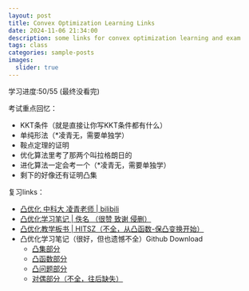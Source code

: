 ```yaml
---
layout: post
title: Convex Optimization Learning Links
date: 2024-11-06 21:34:00
description: some links for convex optimization learning and exam
tags: class
categories: sample-posts
images:
  slider: true
---
```


学习进度:50/55 (最终没看完)

考试重点回忆：

- KKT条件（就是直接让你写KKT条件都有什么）
- 单纯形法（*凌青无，需要单独学）
- 鞍点定理的证明
- 优化算法里考了那两个叫拉格朗日的
- 进化算法一定会考一个（*凌青无，需要单独学）
- 剩下的好像还有证明凸集

复习links：

- <a href="https://www.bilibili.com/video/BV19M411T7S7"> 凸优化 中科大 凌青老师 | bilibili </a>
- <a href="https://blog.csdn.net/qq_26565435/article/details/127000172"> 凸优化学习笔记 | 佚名 （很赞 致谢 侵删） </a>
- <a href="https://darongyang.github.io/blog/assets/pdf/convex-hitsz.pdf"> 凸优化教学板书 | HITSZ（不全，从凸函数-保凸变换开始） </a>
- 凸优化学习笔记（很好，但也遗憾不全）Github Download
	- <a href="https://darongyang.github.io/blog/assets/pdf/Convex_Sets.pdf"> 凸集部分 </a>
	- <a href="https://darongyang.github.io/blog/assets/pdf/Convex_Function.pdf"> 凸函数部分 </a>
	- <a href="https://darongyang.github.io/blog/assets/pdf/Convex_Problem.pdf"> 凸问题部分 </a>
	- <a href="https://darongyang.github.io/blog/assets/pdf/Duality.pdf"> 对偶部分（不全，往后缺失） </a>

